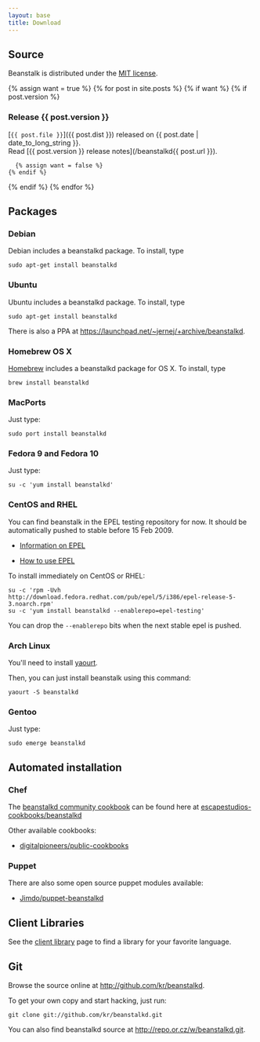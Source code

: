 ```yaml
---
layout: base
title: Download
---
```


## Source

Beanstalk is distributed under the [MIT license][mit].

{% assign want = true %}
{% for post in site.posts %}
  {% if want %}
    {% if post.version %}

### Release {{ post.version }}

[`{{ post.file }}`]({{ post.dist }})
released on {{ post.date | date_to_long_string }}.  
Read [{{ post.version }} release notes](/beanstalkd{{ post.url }}).

      {% assign want = false %}
    {% endif %}
  {% endif %}
{% endfor %}

## Packages

### Debian

Debian includes a beanstalkd package. To install, type

    sudo apt-get install beanstalkd

### Ubuntu

Ubuntu includes a beanstalkd package. To install, type

    sudo apt-get install beanstalkd

There is also a PPA at <https://launchpad.net/~jernej/+archive/beanstalkd>.

### Homebrew OS X

[Homebrew](http://mxcl.github.com/homebrew/) includes a beanstalkd package for OS X. To install, type

    brew install beanstalkd

### MacPorts

Just type:

    sudo port install beanstalkd

### Fedora 9 and Fedora 10

Just type:

    su -c 'yum install beanstalkd'

### CentOS and RHEL

You can find beanstalk in the EPEL testing repository for now. It should be
automatically pushed to stable before 15 Feb 2009.

 * [Information on EPEL](http://fedoraproject.org/wiki/EPEL)

 * [How to use EPEL](http://fedoraproject.org/wiki/EPEL/FAQ#howtouse)

To install immediately on CentOS or RHEL:

    su -c 'rpm -Uvh http://download.fedora.redhat.com/pub/epel/5/i386/epel-release-5-3.noarch.rpm'
    su -c 'yum install beanstalkd --enablerepo=epel-testing'

You can drop the `--enablerepo` bits when the next stable epel is
pushed.

### Arch Linux

You'll need to install [yaourt](http://archlinux.fr/yaourt-en).

Then, you can just install beanstalk using this command:

    yaourt -S beanstalkd

### Gentoo

Just type:

    sudo emerge beanstalkd

## Automated installation

### Chef

The [beanstalkd community cookbook](http://community.opscode.com/cookbooks/beanstalkd) can be found here at [escapestudios-cookbooks/beanstalkd](https://github.com/escapestudios-cookbooks/beanstalkd)

Other available cookbooks:

* [digitalpioneers/public-cookbooks](https://github.com/digitalpioneers/public-cookbooks)

### Puppet

There are also some open source puppet modules available:

* [Jimdo/puppet-beanstalkd](https://github.com/Jimdo/puppet-beanstalkd)

## Client Libraries

See the [client library][] page to find a library for your favorite
language.

## Git

Browse the source online at <http://github.com/kr/beanstalkd>.

To get your own copy and start hacking, just run:

    git clone git://github.com/kr/beanstalkd.git

You can also find beanstalkd source at <http://repo.or.cz/w/beanstalkd.git>.

[libevent]: http://monkey.org/~provos/libevent/
[client library]: http://wiki.github.com/kr/beanstalkd/client-libraries
[mit]: http://www.opensource.org/licenses/mit-license
